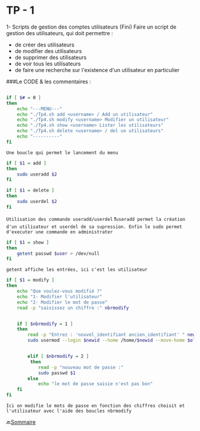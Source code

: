 
# TP - 1


1- Scripts de gestion des comptes utilisateurs (Fini)
Faire un script de gestion des utilisateurs, qui doit permettre :

* de créer des utilisateurs
* de modifier des utilisateurs
* de supprimer des utilisateurs
* de voir tous les utilisateurs
* de faire une recherche sur l'existence d'un utilisateur en particulier









 ###Le CODE & les commentaires :


```bash

if [ $# = 0 ]
then
	echo "---MENU---"
	echo "./Tp4.sh add <username> / Add un utilisateur" 
	echo "./Tp4.sh modify <username> Modifier un utilisateur" 
	echo "./Tp4.sh show <username> Lister les utilisateurs"
	echo "./Tp4.sh delete <username> / del un utilisateurs"
	echo "----------"
fi     
``` 
`Une boucle qui permet le lancement du menu`


```bash
if [ $1 = add ]
then
    sudo useradd $2
fi

if [ $1 = delete ]
then
    sudo userdel $2
fi
```
`Utilisation des commande useradd/userdel` :heavy_exclamation_mark:` useradd permet la création d'un utilisateur et userdel de sa supression. Enfin le sudo permet d'executer une commande en administrater `

```bash
if [ $1 = show ]
then
    getent passwd $user > /dev/null
fi 
```
`getent affiche les entrées, ici c'est les utilisateur `


```bash
if [ $1 = modify ]
then
    echo "Que voulez-vous modifié ?"
    echo "1- Modifier l'utilisateur"
    echo "2- Modifier le mot de passe"
    read -p "saisissez un chiffre :" nbrmodify


    if [ $nbrmodify = 1 ]
    then 
        read -p "Entrez : 'nouvel_identifiant ancien_identifiant' " newid oldid
        sudo usermod --login $newid --home /home/$newid --move-home $oldid


        elif [ $nbrmodify = 2 ]
         then
            read -p "nouveau mot de passe :"
            sudo passwd $1
        else
            echo "le mot de passe saisie n'est pas bon"
    fi
fi

```

`Ici on modifie le mots de passe en fonction des chiffres choisit et l'utilisateur avec l'aide des boucles nbrmodify`


:back:[Sommaire](https://github.com/nathymellal/SHELL/blob/main/README.md)
